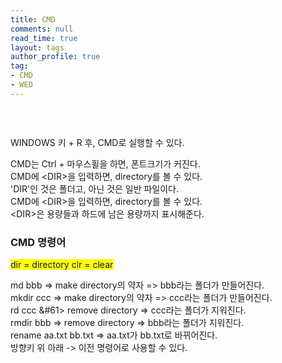 ```yaml
---
title: CMD
comments: null
read_time: true
layout: tags
author_profile: true
tag: 
- CMD
- WED
---
```

<h3 style="color:white;">CMD</h3>
 WINDOWS 키 + R 후, CMD로 실행할 수 있다.  

 CMD는 Ctrl + 마우스휠을 하면, 폰트크기가 커진다.  
 CMD에 \<DIR\>을 입력하면, directory를 볼 수 있다.  
 \'DIR\'인 것은 폴더고, 아닌 것은 일반 파일이다.  
 CMD에 \<DIR\>을 입력하면, directory를 볼 수 있다.  
 \<DIR\>은 용량들과 하드에 남은 용량까지 표시해준다.
   
<h3>CMD 명령어</h3>  

<span style='background-color: yellow'>dir \= directory  </span>
<span style='background-color: yellow'>clr \= clear  </span>

md bbb \=\> make directory의 약자 \=\> bbb라는 폴더가 만들어진다.  
mkdir ccc \=\> make directory의 약자 => ccc라는 폴더가 만들어진다.  
rd ccc &#61> remove directory \=\> ccc라는 폴더가 지워진다.  
rmdir bbb \=\> remove directory \=\> bbb라는 폴더가 지워진다.  
rename aa.txt bb.txt \=\> aa.txt가 bb.txt로 바뀌어진다.  
방향키 위 아래 \-\> 이전 명령어로 사용할 수 있다.

